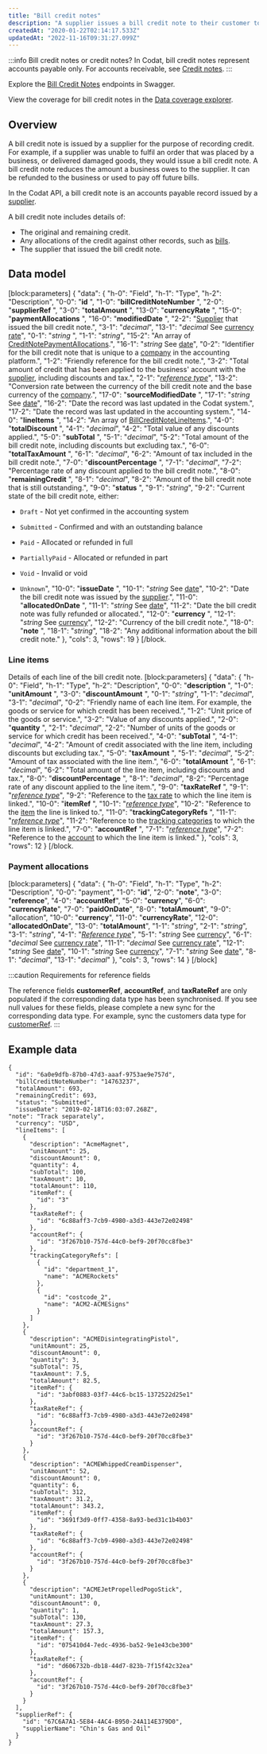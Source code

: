 ```yaml
---
title: "Bill credit notes"
description: "A supplier issues a bill credit note to their customer to record a credit"
createdAt: "2020-01-22T02:14:17.533Z"
updatedAt: "2022-11-16T09:31:27.099Z"
---
```


:::info Bill credit notes or credit notes?
In Codat, bill credit notes represent accounts payable only. For accounts receivable, see [Credit notes](https://docs.codat.io/docs/datamodel-accounting-creditnotes).
:::

Explore the <a className="external" href="https://api.codat.io/swagger/index.html#/BillCreditNotes" target="_blank">Bill Credit Notes</a> endpoints in Swagger.

View the coverage for bill credit notes in the <a className="external" href="https://knowledge.codat.io/supported-features/accounting?view=tab-by-data-type&dataType=billCreditNotes" target="_blank">Data coverage explorer</a>.

## Overview

A bill credit note is issued by a supplier for the purpose of recording credit. For example, if a supplier was unable to fulfil an order that was placed by a business, or delivered damaged goods, they would issue a bill credit note. A bill credit note reduces the amount a business owes to the supplier. It can be refunded to the business or used to pay off future bills.

In the Codat API, a bill credit note is an accounts payable record issued by a [supplier](https://docs.codat.io/docs/datamodel-accounting-suppliers).

A bill credit note includes details of:

- The original and remaining credit.
- Any allocations of the credit against other records, such as [bills](https://docs.codat.io/docs/datamodel-accounting-bills).
- The supplier that issued the bill credit note.

## Data model

[block:parameters]
{
"data": {
"h-0": "Field",
"h-1": "Type",
"h-2": "Description",
"0-0": "**id** ",
"1-0": "**billCreditNoteNumber** ",
"2-0": "**supplierRef** ",
"3-0": "**totalAmount** ",
"13-0": "**currencyRate** ",
"15-0": "**paymentAllocations** ",
"16-0": "**modifiedDate** ",
"2-2": "[Supplier](https://docs.codat.io/docs/datamodel-accounting-suppliers) that issued the bill credit note.",
"3-1": "_decimal_",
"13-1": "_decimal_
See [currency rate](https://docs.codat.io/docs/datamodel-shared-currencyrate)",
"0-1": "_string_ ",
"1-1": "_string_",
"15-2": "An array of [CreditNotePaymentAllocations](#section-payment-allocations).",
"16-1": "_string_
See [date](https://docs.codat.io/docs/datamodel-shared-date)",
"0-2": "Identifier for the bill credit note that is unique to a [company](https://docs.codat.io/docs/datamodel-accounting-company) in the accounting platform.",
"1-2": "Friendly reference for the bill credit note.",
"3-2": "Total amount of credit that has been applied to the business' account with the [supplier](https://docs.codat.io/docs/datamodel-accounting-suppliers), including discounts and tax.",
"2-1": "_[reference type](https://docs.codat.io/docs/datamodel-accounting-referencetypes)_",
"13-2": "Conversion rate between the currency of the bill credit note and the base currency of the [company](https://docs.codat.io/docs/datamodel-accounting-company).",
"17-0": "**sourceModifiedDate** ",
"17-1": "_string_
See [date](https://docs.codat.io/docs/datamodel-shared-date)",
"16-2": "Date the record was last updated in the Codat system.",
"17-2": "Date the record was last updated in the accounting system.",
"14-0": "**lineItems** ",
"14-2": "An array of [BillCreditNoteLineItems](#section-line-items).",
"4-0": "**totalDiscount** ",
"4-1": "_decimal_",
"4-2": "Total value of any discounts applied.",
"5-0": "**subTotal** ",
"5-1": "_decimal_",
"5-2": "Total amount of the bill credit note, including discounts but excluding tax.",
"6-0": "**totalTaxAmount** ",
"6-1": "_decimal_",
"6-2": "Amount of tax included in the bill credit note.",
"7-0": "**discountPercentage** ",
"7-1": "_decimal_",
"7-2": "Percentage rate of any discount applied to the bill credit note.",
"8-0": "**remainingCredit** ",
"8-1": "_decimal_",
"8-2": "Amount of the bill credit note that is still outstanding.",
"9-0": "**status** ",
"9-1": "_string_",
"9-2": "Current state of the bill credit note, either:

- `Draft` - Not yet confirmed in the accounting system

- `Submitted` - Confirmed and with an outstanding balance

- `Paid` - Allocated or refunded in full

- `PartiallyPaid` - Allocated or refunded in part

- `Void` - Invalid or void

- `Unknown`",
  "10-0": "**issueDate** ",
  "10-1": "_string_
  See [date](https://docs.codat.io/docs/datamodel-shared-date)",
  "10-2": "Date the bill credit note was issued by the [supplier](https://docs.codat.io/docs/datamodel-accounting-suppliers).",
  "11-0": "**allocatedOnDate** ",
  "11-1": "_string_
  See [date](https://docs.codat.io/docs/datamodel-shared-date)",
  "11-2": "Date the bill credit note was fully refunded or allocated.",
  "12-0": "**currency** ",
  "12-1": "_string_
  See [currency](https://docs.codat.io/docs/datamodel-shared-currency)",
  "12-2": "Currency of the bill credit note.",
  "18-0": "**note** ",
  "18-1": "_string_",
  "18-2": "Any additional information about the bill credit note."
  },
  "cols": 3,
  "rows": 19
  }
  [/block.

### Line items

Details of each line of the bill credit note.
[block:parameters]
{
"data": {
"h-0": "Field",
"h-1": "Type",
"h-2": "Description",
"0-0": "**description** ",
"1-0": "**unitAmount** ",
"3-0": "**discountAmount** ",
"0-1": "_string_",
"1-1": "_decimal_",
"3-1": "_decimal_",
"0-2": "Friendly name of each line item. For example, the goods or service for which credit has been received.",
"1-2": "Unit price of the goods or service.",
"3-2": "Value of any discounts applied.",
"2-0": "**quantity** ",
"2-1": "_decimal_",
"2-2": "Number of units of the goods or service for which credit has been received.",
"4-0": "**subTotal** ",
"4-1": "_decimal_",
"4-2": "Amount of credit associated with the line item, including discounts but excluding tax.",
"5-0": "**taxAmount** ",
"5-1": "_decimal_",
"5-2": "Amount of tax associated with the line item.",
"6-0": "**totalAmount** ",
"6-1": "_decimal_",
"6-2": "Total amount of the line item, including discounts and tax.",
"8-0": "**discountPercentage** ",
"8-1": "_decimal_",
"8-2": "Percentage rate of any discount applied to the line item.",
"9-0": "**taxRateRef** ",
"9-1": "_[reference type](https://docs.codat.io/docs/datamodel-accounting-referencetypes#section-taxrateref)_",
"9-2": "Reference to the [tax rate](https://docs.codat.io/docs/datamodel-accounting-taxrates) to which the line item is linked.",
"10-0": "**itemRef** ",
"10-1": "_[reference type](https://docs.codat.io/docs/datamodel-accounting-referencetypes#section-itemref)_",
"10-2": "Reference to the [item](https://docs.codat.io/docs/datamodel-accounting-items) the line is linked to.",
"11-0": "**trackingCategoryRefs** ",
"11-1": "_[reference type](https://docs.codat.io/docs/datamodel-accounting-referencetypes#section-trackingCategoryRef)_",
"11-2": "Reference to the [tracking categories](https://docs.codat.io/docs/datamodel-accounting-trackingcategories) to which the line item is linked.",
"7-0": "**accountRef** ",
"7-1": "_[reference type](https://docs.codat.io/docs/datamodel-accounting-referencetypes#section-accountref)_",
"7-2": "Reference to the [account](https://docs.codat.io/docs/datamodel-accounting-chartofaccounts) to which the line item is linked."
},
"cols": 3,
"rows": 12
}
[/block.

### Payment allocations

[block:parameters]
{
"data": {
"h-0": "Field",
"h-1": "Type",
"h-2": "Description",
"0-0": "payment",
"1-0": "**id**",
"2-0": "**note**",
"3-0": "**reference**",
"4-0": "**accountRef**",
"5-0": "**currency**",
"6-0": "**currencyRate**",
"7-0": "**paidOnDate**",
"8-0": "**totalAmount**",
"9-0": "allocation",
"10-0": "**currency**",
"11-0": "**currencyRate**",
"12-0": "**allocatedOnDate**",
"13-0": "**totalAmount**",
"1-1": "_string_",
"2-1": "_string_",
"3-1": "_string_",
"4-1": "[_Reference type_](https://docs.codat.io/docs/datamodel-accounting-referencetypes#section-accountref)",
"5-1": "_string_
See [currency](https://docs.codat.io/docs/datamodel-shared-currency)",
"6-1": "_decimal_
See [currency rate](https://docs.codat.io/docs/datamodel-shared-currencyrate)",
"11-1": "_decimal_
See [currency rate](https://docs.codat.io/docs/datamodel-shared-currencyrate)",
"12-1": "_string_
See [date](https://docs.codat.io/docs/datamodel-shared-date)",
"10-1": "_string_
See [currency](https://docs.codat.io/docs/datamodel-shared-currency)",
"7-1": "_string_
See [date](https://docs.codat.io/docs/datamodel-shared-date)",
"8-1": "_decimal_",
"13-1": "_decimal_"
},
"cols": 3,
"rows": 14
}
[/block]

:::caution Requirements for reference fields

The reference fields **customerRef**, **accountRef**, and **taxRateRef** are only populated if the corresponding data type has been synchronised. If you see null values for these fields, please complete a new sync for the corresponding data type. For example, sync the customers data type for [customerRef](https://docs.codat.io/docs/datamodel-accounting-referencetypes#section-customerref).
:::

## Example data

```
{
  "id": "6a0e9dfb-87b0-47d3-aaaf-9753ae9e757d",
  "billCreditNoteNumber": "14763237",
  "totalAmount": 693,
  "remainingCredit": 693,
  "status": "Submitted",
  "issueDate": "2019-02-18T16:03:07.268Z",
"note": "Track separately",
  "currency": "USD",
  "lineItems": [
    {
      "description": "AcmeMagnet",
      "unitAmount": 25,
      "discountAmount": 0,
      "quantity": 4,
      "subTotal": 100,
      "taxAmount": 10,
      "totalAmount": 110,
      "itemRef": {
        "id": "3"
      },
      "taxRateRef": {
        "id": "6c88aff3-7cb9-4980-a3d3-443e72e02498"
      },
      "accountRef": {
        "id": "3f267b10-757d-44c0-bef9-20f70cc8fbe3"
      },
      "trackingCategoryRefs": [
        {
          "id": "department_1",
          "name": "ACMERockets"
        },
        {
          "id": "costcode_2",
          "name": "ACM2-ACMESigns"
        }
      ]
    },
    {
      "description": "ACMEDisintegratingPistol",
      "unitAmount": 25,
      "discountAmount": 0,
      "quantity": 3,
      "subTotal": 75,
      "taxAmount": 7.5,
      "totalAmount": 82.5,
      "itemRef": {
        "id": "3abf0883-03f7-44c6-bc15-1372522d25e1"
      },
      "taxRateRef": {
        "id": "6c88aff3-7cb9-4980-a3d3-443e72e02498"
      },
      "accountRef": {
        "id": "3f267b10-757d-44c0-bef9-20f70cc8fbe3"
      }
    },
    {
      "description": "ACMEWhippedCreamDispenser",
      "unitAmount": 52,
      "discountAmount": 0,
      "quantity": 6,
      "subTotal": 312,
      "taxAmount": 31.2,
      "totalAmount": 343.2,
      "itemRef": {
        "id": "3691f3d9-0ff7-4358-8a93-bed31c1b4b03"
      },
      "taxRateRef": {
        "id": "6c88aff3-7cb9-4980-a3d3-443e72e02498"
      },
      "accountRef": {
        "id": "3f267b10-757d-44c0-bef9-20f70cc8fbe3"
      }
    },
    {
      "description": "ACMEJetPropelledPogoStick",
      "unitAmount": 130,
      "discountAmount": 0,
      "quantity": 1,
      "subTotal": 130,
      "taxAmount": 27.3,
      "totalAmount": 157.3,
      "itemRef": {
        "id": "075410d4-7edc-4936-ba52-9e1e43cbe300"
      },
      "taxRateRef": {
        "id": "d606732b-db18-44d7-823b-7f15f42c32ea"
      },
      "accountRef": {
        "id": "3f267b10-757d-44c0-bef9-20f70cc8fbe3"
      }
    }
  ],
  "supplierRef": {
    "id": "67C6A7A1-5E84-4AC4-B950-24A114E379D0",
    "supplierName": "Chin's Gas and Oil"
  }
}
```
